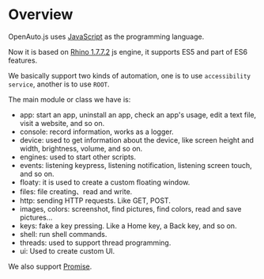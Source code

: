 # Overview

OpenAuto.js uses [JavaScript](https://developer.mozilla.org/zh-CN/docs/Web/JavaScript) as the programming language. 

Now it is based on [Rhino 1.7.7.2](https://developer.mozilla.org/zh-CN/docs/Mozilla/Projects/Rhino) js engine, it supports ES5 and part of ES6 features.

We basically support two kinds of automation, one is to use `accessibility service`, another is to use `ROOT`.

The main module or class we have is:
* app: start an app, uninstall an app, check an app's usage, edit a text file, visit a website, and so on.
* console: record information, works as a logger.
* device: used to get information about the device, like screen height and width, brightness, volume, and so on.
* engines: used to start other scripts.
* events: listening keypress, listening notification, listening screen touch, and so on.
* floaty: it is used to create a custom floating window.
* files: file creating、read and write.
* http: sending HTTP requests. Like GET, POST.
* images, colors: screenshot, find pictures, find colors, read and save pictures...
* keys: fake a key pressing. Like a Home key, a Back key, and so on.
* shell: run shell commands.
* threads: used to support thread programming.
* ui: Used to create custom UI.

We also support [Promise](https://developer.mozilla.org/zh-CN/docs/Web/JavaScript/Reference/Global_Objects/Promise).
